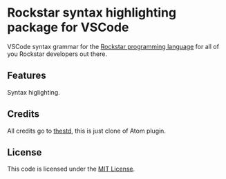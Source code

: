 # Rockstar syntax highlighting package for VSCode

VSCode syntax grammar for the [Rockstar programming language](https://github.com/dylanbeattie/rockstar) for all of you Rockstar developers out there.

## Features

Syntax higlighting.

## Credits

All credits go to [thestd](https://github.com/thestd/language-rockstar), this is just clone of Atom plugin.

## License

This code is licensed under the [MIT License](LICENSE).
